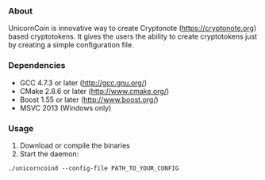 ### About
UnicornCoin is innovative way to create Cryptonote (https://cryptonote.org) based cryptotokens. It gives the users the ability to create cryptotokens just by creating a simple configuration file.

### Dependencies
* GCC 4.7.3 or later     (http://gcc.gnu.org/)
* CMake 2.8.6 or later   (http://www.cmake.org/)
* Boost 1.55 or later    (http://www.boost.org/)
* MSVC 2013 (Windows only)


### Usage
1. Download or compile the binaries
3. Start the daemon:
```
./unicorncoind --config-file PATH_TO_YOUR_CONFIG
```

```# unicorncoin
